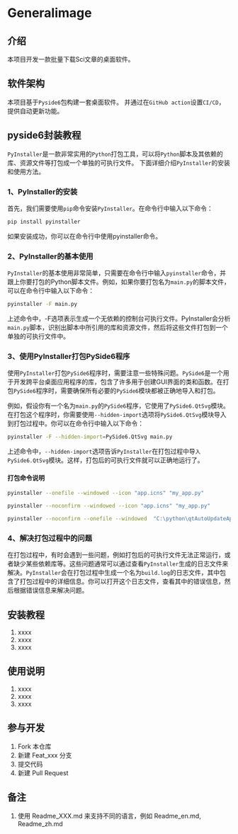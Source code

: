 # Generalimage

## 介绍

本项目开发一款批量下载Sci文章的桌面软件。

## 软件架构

本项目基于`Pyside6`包构建一套桌面软件。
并通过在`GitHub action`设置`CI/CD`，提供自动更新功能。

## pyside6封装教程

`PyInstaller`是一款非常实用的`Python`打包工具，可以将`Python`脚本及其依赖的库、资源文件等打包成一个单独的可执行文件。
下面详细介绍`PyInstaller`的安装和使用方法。

### 1、PyInstaller的安装

首先，我们需要使用`pip`命令安装`PyInstaller`。在命令行中输入以下命令：

```bash
pip install pyinstaller
```

如果安装成功，你可以在命令行中使用pyinstaller命令。

### 2、PyInstaller的基本使用

`PyInstaller`的基本使用非常简单，只需要在命令行中输入`pyinstaller`命令，并跟上你要打包的Python脚本文件。例如，如果你要打包名为`main.py`的脚本文件，可以在命令行中输入以下命令：

```bash
pyinstaller -F main.py
```

上述命令中，-F选项表示生成一个无依赖的控制台可执行文件。PyInstaller会分析`main.py`脚本，识别出脚本中所引用的库和资源文件，然后将这些文件打包到一个单独的可执行文件中。

### 3、使用PyInstaller打包PySide6程序

使用`PyInstaller`打包`PySide6`程序时，需要注意一些特殊问题。`PySide6`是一个用于开发跨平台桌面应用程序的库，包含了许多用于创建GUI界面的类和函数。在打包`PySide6`程序时，需要确保所有必要的`PySide6`模块都被正确地导入和打包。

例如，假设你有一个名为`main.py`的`PySide6`程序，它使用了`PySide6.QtSvg`模块。在打包这个程序时，你需要使用`--hidden-import`选项将`PySide6.QtSvg`模块导入到打包过程中。你可以在命令行中输入以下命令：

```bash
pyinstaller -F --hidden-import=PySide6.QtSvg main.py
```

上述命令中，`--hidden-import`选项告诉`PyInstaller`在打包过程中导`入PySide6.QtSvg`模块。这样，打包后的可执行文件就可以正确地运行了。

#### 打包命令说明

```bash
pyinstaller --onefile --windowed --icon "app.icns" "my_app.py"

pyinstaller --noconfirm --windowed --icon "app.icns" "my_app.py"

pyinstaller --noconfirm --onefile --windowed  "C:\python\qtAutoUpdateApp\my_app.py"
```

### 4、解决打包过程中的问题

在打包过程中，有时会遇到一些问题，例如打包后的可执行文件无法正常运行，或者缺少某些依赖库等。这些问题通常可以通过查看`PyInstaller`生成的日志文件来解决。`PyInstaller`会在打包过程中生成一个名为`build.log`的日志文件，其中包含了打包过程中的详细信息。你可以打开这个日志文件，查看其中的错误信息，然后根据错误信息来解决问题。

## 安装教程

1. xxxx
2. xxxx
3. xxxx

## 使用说明

1. xxxx
2. xxxx
3. xxxx

## 参与开发

1. Fork 本仓库
2. 新建 Feat_xxx 分支
3. 提交代码
4. 新建 Pull Request

## 备注

1. 使用 Readme\_XXX.md 来支持不同的语言，例如 Readme\_en.md, Readme\_zh.md
